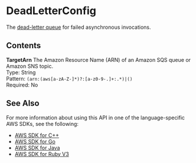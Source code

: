 # DeadLetterConfig<a name="API_DeadLetterConfig"></a>

The [dead\-letter queue](https://docs.aws.amazon.com/lambda/latest/dg/invocation-async.html#dlq) for failed asynchronous invocations\.

## Contents<a name="API_DeadLetterConfig_Contents"></a>

 **TargetArn**   <a name="SSS-Type-DeadLetterConfig-TargetArn"></a>
The Amazon Resource Name \(ARN\) of an Amazon SQS queue or Amazon SNS topic\.  
Type: String  
Pattern: `(arn:(aws[a-zA-Z-]*)?:[a-z0-9-.]+:.*)|()`   
Required: No

## See Also<a name="API_DeadLetterConfig_SeeAlso"></a>

For more information about using this API in one of the language\-specific AWS SDKs, see the following:
+  [AWS SDK for C\+\+](https://docs.aws.amazon.com/goto/SdkForCpp/lambda-2015-03-31/DeadLetterConfig) 
+  [AWS SDK for Go](https://docs.aws.amazon.com/goto/SdkForGoV1/lambda-2015-03-31/DeadLetterConfig) 
+  [AWS SDK for Java](https://docs.aws.amazon.com/goto/SdkForJava/lambda-2015-03-31/DeadLetterConfig) 
+  [AWS SDK for Ruby V3](https://docs.aws.amazon.com/goto/SdkForRubyV3/lambda-2015-03-31/DeadLetterConfig) 